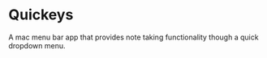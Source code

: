 # Quickeys
A mac menu bar app that provides note taking functionality though a quick dropdown menu.
